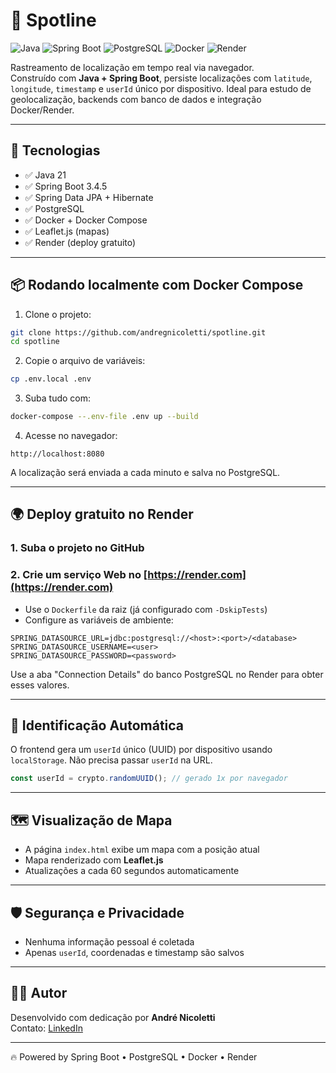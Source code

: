 # 📍 Spotline

![Java](https://img.shields.io/badge/Java-21-blue?logo=openjdk&logoColor=white)
![Spring Boot](https://img.shields.io/badge/Spring_Boot-3.4.5-brightgreen?logo=spring&logoColor=white)
![PostgreSQL](https://img.shields.io/badge/PostgreSQL-15-blue?logo=postgresql&logoColor=white)
![Docker](https://img.shields.io/badge/Docker-Compose-blue?logo=docker)
![Render](https://img.shields.io/badge/Deploy-Render-4E5D94?logo=render&logoColor=white)

Rastreamento de localização em tempo real via navegador.  
Construído com **Java + Spring Boot**, persiste localizações com `latitude`, `longitude`, `timestamp` e `userId` único por dispositivo. Ideal para estudo de geolocalização, backends com banco de dados e integração Docker/Render.

---

## 🚀 Tecnologias

- ✅ Java 21
- ✅ Spring Boot 3.4.5
- ✅ Spring Data JPA + Hibernate
- ✅ PostgreSQL
- ✅ Docker + Docker Compose
- ✅ Leaflet.js (mapas)
- ✅ Render (deploy gratuito)

---

## 📦 Rodando localmente com Docker Compose

1. Clone o projeto:

```bash
git clone https://github.com/andregnicoletti/spotline.git
cd spotline
```

2. Copie o arquivo de variáveis:

```bash
cp .env.local .env
```

3. Suba tudo com:

```bash
docker-compose --.env-file .env up --build
```

4. Acesse no navegador:

```
http://localhost:8080
```

A localização será enviada a cada minuto e salva no PostgreSQL.

---

## 🌍 Deploy gratuito no Render

### 1. Suba o projeto no GitHub
### 2. Crie um serviço Web no [https://render.com](https://render.com)
- Use o `Dockerfile` da raiz (já configurado com `-DskipTests`)
- Configure as variáveis de ambiente:

```env
SPRING_DATASOURCE_URL=jdbc:postgresql://<host>:<port>/<database>
SPRING_DATASOURCE_USERNAME=<user>
SPRING_DATASOURCE_PASSWORD=<password>
```

Use a aba "Connection Details" do banco PostgreSQL no Render para obter esses valores.

---

## 🧭 Identificação Automática

O frontend gera um `userId` único (UUID) por dispositivo usando `localStorage`. Não precisa passar `userId` na URL.

```javascript
const userId = crypto.randomUUID(); // gerado 1x por navegador
```

---

## 🗺️ Visualização de Mapa

- A página `index.html` exibe um mapa com a posição atual
- Mapa renderizado com **Leaflet.js**
- Atualizações a cada 60 segundos automaticamente

---

## 🛡️ Segurança e Privacidade

- Nenhuma informação pessoal é coletada
- Apenas `userId`, coordenadas e timestamp são salvos

---

## 🧑‍💻 Autor

Desenvolvido com dedicação por **André Nicoletti**  
Contato: [LinkedIn](https://www.linkedin.com/in/andre-nicoletti)

---

🔥 Powered by Spring Boot • PostgreSQL • Docker • Render
